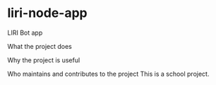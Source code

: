 # liri-node-app
LIRI Bot app


What the project does

Why the project is useful

Who maintains and contributes to the project
  This is a school project.
